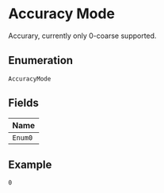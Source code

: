 
# Accuracy Mode

Accurary, currently only 0-coarse supported.

## Enumeration

`AccuracyMode`

## Fields

| Name |
|  --- |
| `Enum0` |

## Example

```
0
```

